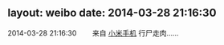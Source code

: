 layout: weibo
date: 2014-03-28 21:16:30
---
<meta name="referrer" content="no-referrer" />

2014-03-28 21:16:30  &nbsp;&nbsp;&nbsp;&nbsp;&nbsp;&nbsp; 来自 <a href="http://app.weibo.com/t/feed/22zMnn" rel="nofollow">小米手机</a>
行尸走肉…… ​​​
